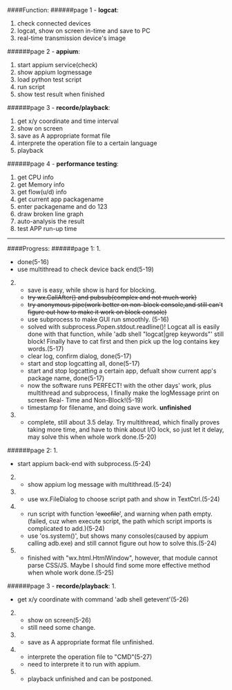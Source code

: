 ####Function:
######page 1 - **logcat**:
1. check connected devices
2. logcat, show on screen in-time and save to PC
3. real-time transmission device's image

######page 2 - **appium**:
1. start appium service(check)
2. show appium logmessage
3. load python test script
4. run script
5. show test result when finished

######page 3 - **recorde/playback**:
1. get x/y coordinate and time interval
2. show on screen
3. save as A appropriate format file
4. interprete the operation file to a certain language
5. playback

######page 4 - **performance testing**:
1. get CPU info
2. get Memory info
3. get flow(u/d) info
4. get current app packagename
5. enter packagename and do 123
6. draw broken line graph
7. auto-analysis the result
8. test APP run-up time

___

####Progress:
######page 1:
1. 
   * done(5-16)<br>
   * use multithread to check device back end(5-19)
2. 
   * save is easy, while show is hard for blocking. <br>
   * ~~try wx.CallAfter() and pubsub(complex and not much work)~~ <br>
   * ~~try anonymous pipe(work better on non-block console,and still can't figure out how to make it work on block console)~~<br>
   * use subprocess to make GUI run smoothly. (5-16)<br>
   * solved with subprocess.Popen.stdout.readline()! Logcat all is easily done with that function, while 'adb shell "logcat|grep keywords"' still block! Finally have to cat first and then pick up the log contains key words.(5-17)<br>
   * clear log, confirm dialog, done(5-17)<br>
   * start and stop logcatting all, done(5-17)<br>
   * start and stop logcatting a certain app, defualt show current app's package name, done(5-17)<br>
   * now the software runs PERFECT! with the other days' work, plus multithread and subprocess, I finally make the logMessage print on screen Real-	Time and Non-Block!(5-19)<br>
   * timestamp for filename, and doing save work. __unfinished__
3. 
   * complete, still about 3.5 delay. Try multithread, which finally proves taking more time, and have to think about I/O lock, so just let it delay, may solve this when whole work done.(5-20)

######page 2:
1. 
   * start appium back-end with subprocess.(5-24)
2. 
   * show appium log message with multithread.(5-24)
3. 
   * use wx.FileDialog to choose script path and show in TextCtrl.(5-24)
4.
   * run script with function ~~'execfile'~~, and warning when path empty. (failed, cuz when execute script, the path which script imports is complicated to add.)(5-24)<br>
   * use 'os.system()', but shows many consoles(caused by appium calling adb.exe) and still cannot figure out how to solve this.(5-24)<br>
5.
   * finished with "wx.html.HtmlWindow", however, that module cannot parse CSS/JS. Maybe I should find some more effective method when whole work done.(5-25)

######page 3 - **recorde/playback**:
1. 
   * get x/y coordinate with command 'adb shell getevent'(5-26)
2. 
   * show on screen(5-26)
   * still need some change.
3. 
   * save as A appropriate format file unfinished.
4. 
   * interprete the operation file to "CMD"(5-27)
   * need to interprete it to run with appium.
5. 
   * playback unfinished and can be postponed.

   